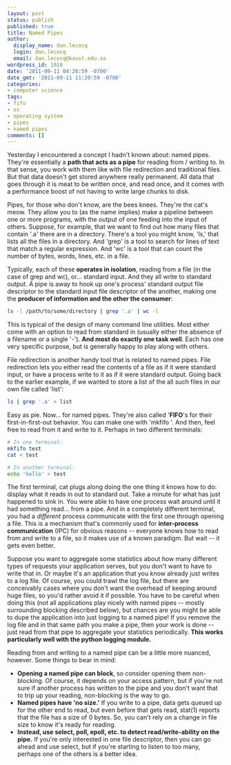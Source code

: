 ```yaml
---
layout: post
status: publish
published: true
title: Named Pipes
author:
  display_name: dan.lecocq
  login: dan.lecocq
  email: dan.lecocq@kaust.edu.sa
wordpress_id: 1018
date: '2011-09-11 04:20:59 -0700'
date_gmt: '2011-09-11 11:20:59 -0700'
categories:
- computer science
tags:
- fifo
- os
- operating system
- pipes
- named pipes
comments: []
---
```

Yesterday I encountered a concept I hadn't known about: named pipes. They're essentially a __path that acts as a pipe__ for reading from / writing to. In that sense, you work with them like with file redirection and traditional files. But that data doesn't get stored anywhere really permanent. All data that goes through it is meat to be written once, and read once, and it comes with a performance boost of not having to write large chunks to disk.

 Pipes, for those who don't know, are the bees knees. They're the cat's meow. They allow you to (as the name implies) make a pipeline between one or more programs, with the output of one feeding into the input of others. Suppose, for example, that we want to find out how many files that contain '.a' there are in a directory. There's a tool you might know, 'ls,' that lists all the files in a directory. And 'grep' is a tool to search for lines of text that match a regular expression. And 'wc' is a tool that can count the number of bytes, words, lines, etc. in a file.

Typically, each of these __operates in isolation__, reading from a file (in the case of grep and wc), or... standard input. And they all write to standard output. A pipe is away to hook up one's process' standard output file descriptor to the standard input file descriptor of the another, making one the __producer of information and the other the consumer__:

```bash
ls -l /path/to/some/directory | grep '.a' | wc -l
```

This is typical of the design of many command line utilities. Most either come with an option to read from standard in (usually either the absence of a filename or a single '-'). __And most do exactly one task well__. Each has one very specific purpose, but is generally happy to play along with others.

File redirection is another handy tool that is related to named pipes. File redirection lets you either read the contents of a file as if it were standard input, or have a process write to it as if it were standard output. Going back to the earlier example, if we wanted to store a list of the all such files in our own file called 'list':

```bash
ls | grep '.a' > list
```

Easy as pie. Now... for named pipes. They're also called '__FIFO__'s for their first-in-first-out behavior. You can make one with 'mkfifo <filename>'. And then, feel free to read from it and write to it. Perhaps in two different terminals:

```bash
# In one terminal:
mkfifo test
cat < test

# In another terminal:
echo 'hello' > test
```

The first terminal, cat plugs along doing the one thing it knows how to do: display what it reads in out to standard out. Take a minute for what has just happened to sink in. You were able to have one process wait around until it had something read... from a pipe. And in a completely different terminal, you had a _different_ process communicate with the first one through opening a file. This is a mechanism that's commonly used for __inter-process communication__ (IPC) for obvious reasons -- everyone knows how to read from and write to a file, so it makes use of a known paradigm. But wait -- it gets even better.

Suppose you want to aggregate some statistics about how many different types of requests your application serves, but you don't want to have to write that in. Or maybe it's an application that you know already just writes to a log file. Of course, you could trawl the log file, but there are conceivably cases where you don't want the overhead of keeping around huge files, so you'd rather avoid it if possible. You have to be careful when doing this (not all applications play nicely with named pipes -- mostly surrounding blocking described below), but chances are you might be able to dupe the application into just logging to a named pipe! If you remove the log file and in that same path you make a pipe, then your work is done -- just read from that pipe to aggregate your statistics periodically. __This works particularly well with the python logging module.__

Reading from and writing to a named pipe can be a little more nuanced, however. Some things to bear in mind:

- __Opening a named pipe can block__, so consider opening them non-blocking. Of course, it depends on your access pattern, but if you're not sure if another process has written to the pipe and you don't want that to trip up your reading, non-blocking is the way to go.
- __Named pipes have 'no size.'__ If you write to a pipe, data gets queued up for the other end to read, but even before that gets read, stat(1) reports that the file has a size of 0 bytes. So, you can't rely on a change in file size to know it's ready for reading.
- __Instead, use select, poll, epoll, etc. to detect read/write-ability on the pipe.__ If you're only interested in one file descriptor, then you can go ahead and use select, but if you're starting to listen to too many, perhaps one of the others is a better idea.
